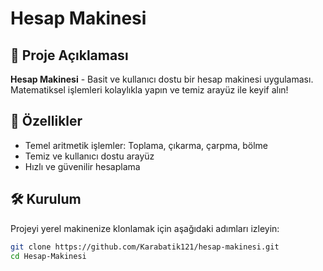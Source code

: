 # Hesap Makinesi

## 🎨 Proje Açıklaması
**Hesap Makinesi** - Basit ve kullanıcı dostu bir hesap makinesi uygulaması. Matematiksel işlemleri kolaylıkla yapın ve temiz arayüz ile keyif alın!

## 🚀 Özellikler
- Temel aritmetik işlemler: Toplama, çıkarma, çarpma, bölme
- Temiz ve kullanıcı dostu arayüz
- Hızlı ve güvenilir hesaplama

## 🛠️ Kurulum
Projeyi yerel makinenize klonlamak için aşağıdaki adımları izleyin:

```sh
git clone https://github.com/Karabatik121/hesap-makinesi.git
cd Hesap-Makinesi
